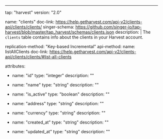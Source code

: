 ---
tap: "harvest"
version: "2.0"

name: "clients"
doc-link: https://help.getharvest.com/api-v2/clients-api/clients/clients/
singer-schema: https://github.com/singer-io/tap-harvest/blob/master/tap_harvest/schemas/clients.json
description: |
  The `clients` table contains info about the clients in your Harvest account.

replication-method: "Key-based Incremental"
api-method:
  name: listAllClients
  doc-link: https://help.getharvest.com/api-v2/clients-api/clients/clients/#list-all-clients

attributes:
  - name: "id"
    type: "integer"
    description: ""

  - name: "name"
    type: "string"
    description: ""

  - name: "is_active"
    type: "boolean"
    description: ""

  - name: "address"
    type: "string"
    description: ""

  - name: "currency"
    type: "string"
    description: ""

  - name: "created_at"
    type: "string"
    description: ""

  - name: "updated_at"
    type: "string"
    description: ""

